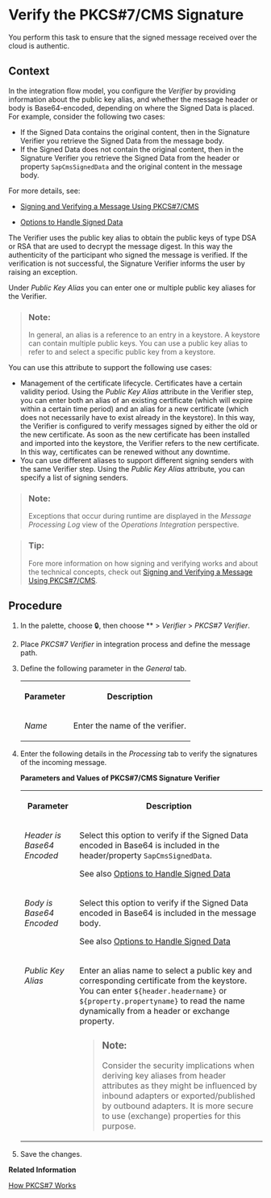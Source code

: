 <!-- loiof095dc6b9bb04530bbdaf037b250dd7f -->

<link rel="stylesheet" type="text/css" href="../css/sap-icons.css"/>

# Verify the PKCS\#7/CMS Signature

You perform this task to ensure that the signed message received over the cloud is authentic.



<a name="loiof095dc6b9bb04530bbdaf037b250dd7f__context_N10014_N10011_N10001"/>

## Context

In the integration flow model, you configure the *Verifier* by providing information about the public key alias, and whether the message header or body is Base64-encoded, depending on where the Signed Data is placed. For example, consider the following two cases:

-   If the Signed Data contains the original content, then in the Signature Verifier you retrieve the Signed Data from the message body.
-   If the Signed Data does not contain the original content, then in the Signature Verifier you retrieve the Signed Data from the header or property `SapCmsSignedData` and the original content in the message body.

For more details, see:

-   [Signing and Verifying a Message Using PKCS\#7/CMS](../ConnectionSetup/signing-and-verifying-a-message-using-pkcs-7-cms-bb76650.md)

-   [Options to Handle Signed Data](../ConnectionSetup/options-to-handle-signed-data-89f4220.md)


The Verifier uses the public key alias to obtain the public keys of type DSA or RSA that are used to decrypt the message digest. In this way the authenticity of the participant who signed the message is verified. If the verification is not successful, the Signature Verifier informs the user by raising an exception.

Under *Public Key Alias* you can enter one or multiple public key aliases for the Verifier.

> ### Note:  
> In general, an alias is a reference to an entry in a keystore. A keystore can contain multiple public keys. You can use a public key alias to refer to and select a specific public key from a keystore.

You can use this attribute to support the following use cases:

-   Management of the certificate lifecycle. Certificates have a certain validity period. Using the *Public Key Alias* attribute in the Verifier step, you can enter both an alias of an existing certificate \(which will expire within a certain time period\) and an alias for a new certificate \(which does not necessarily have to exist already in the keystore\). In this way, the Verifier is configured to verify messages signed by either the old or the new certificate. As soon as the new certificate has been installed and imported into the keystore, the Verifier refers to the new certificate. In this way, certificates can be renewed without any downtime.
-   You can use different aliases to support different signing senders with the same Verifier step. Using the *Public Key Alias* attribute, you can specify a list of signing senders.

> ### Note:  
> Exceptions that occur during runtime are displayed in the *Message Processing Log* view of the *Operations Integration* perspective.

> ### Tip:  
> Fore more information on how signing and verifying works and about the technical concepts, check out [Signing and Verifying a Message Using PKCS\#7/CMS](../ConnectionSetup/signing-and-verifying-a-message-using-pkcs-7-cms-bb76650.md).



<a name="loiof095dc6b9bb04530bbdaf037b250dd7f__steps_lzm_3qs_vk"/>

## Procedure

1.  In the palette, choose :lock:, then choose ** \> *Verifier* \> *PKCS\#7 Verifier*.

2.  Place *PKCS\#7 Verifier* in integration process and define the message path.

3.  Define the following parameter in the *General* tab.


    <table>
    <tr>
    <th valign="top">

    Parameter
    
    </th>
    <th valign="top">

    Description
    
    </th>
    </tr>
    <tr>
    <td valign="top">
    
    *Name*
    
    </td>
    <td valign="top">
    
    Enter the name of the verifier.
    
    </td>
    </tr>
    </table>
    
4.  Enter the following details in the *Processing* tab to verify the signatures of the incoming message.

    **Parameters and Values of PKCS\#7/CMS Signature Verifier**


    <table>
    <tr>
    <th valign="top">

    Parameter
    
    </th>
    <th valign="top">

    Description
    
    </th>
    </tr>
    <tr>
    <td valign="top">
    
    *Header is Base64 Encoded* 
    
    </td>
    <td valign="top">
    
    Select this option to verify if the Signed Data encoded in Base64 is included in the header/property `SapCmsSignedData`.

    See also [Options to Handle Signed Data](../ConnectionSetup/options-to-handle-signed-data-89f4220.md)
    
    </td>
    </tr>
    <tr>
    <td valign="top">
    
    *Body is Base64 Encoded* 
    
    </td>
    <td valign="top">
    
    Select this option to verify if the Signed Data encoded in Base64 is included in the message body.

    See also [Options to Handle Signed Data](../ConnectionSetup/options-to-handle-signed-data-89f4220.md)
    
    </td>
    </tr>
    <tr>
    <td valign="top">
    
    *Public Key Alias* 
    
    </td>
    <td valign="top">
    
    Enter an alias name to select a public key and corresponding certificate from the keystore. You can enter `${header.headername}` or `${property.propertyname}` to read the name dynamically from a header or exchange property.

    > ### Note:  
    > Consider the security implications when deriving key aliases from header attributes as they might be influenced by inbound adapters or exported/published by outbound adapters. It is more secure to use \(exchange\) properties for this purpose.


    
    </td>
    </tr>
    </table>
    
5.  Save the changes.


**Related Information**  


[How PKCS\#7 Works](../ConnectionSetup/how-pkcs-7-works-21325d5.md "You have the option to sign and encrypt message payloads based on PKCS#7/CMS Enveloped Data and Signed Data (PKCS stands for Public Key Cryptography Standards).")

